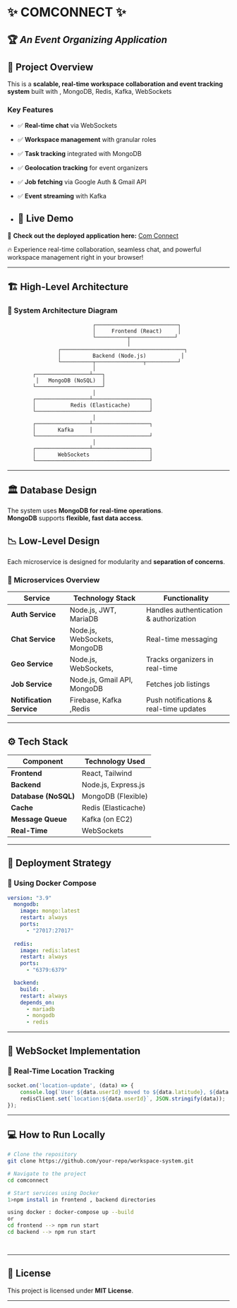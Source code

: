 
# ✨ **COMCONNECT** ✨  
## 🏆 *An Event Organizing Application*  

## 📌 Project Overview
This is a **scalable, real-time workspace collaboration and event tracking system** built with , MongoDB, Redis, Kafka, WebSockets 

### **Key Features**
- ✅ **Real-time chat** via WebSockets
- ✅ **Workspace management** with granular roles
- ✅ **Task tracking** integrated with MongoDB
- ✅ **Geolocation tracking** for event organizers
- ✅ **Job fetching** via Google Auth & Gmail API
- ✅ **Event streaming** with Kafka


- ## 🚀 Live Demo  
🔗 **Check out the deployed application here:** [Com Connect](https://com-connect.vercel.app/)  

🔥 Experience real-time collaboration, seamless chat, and powerful workspace management right in your browser!  


---

## 🏗 High-Level Architecture

### **📌 System Architecture Diagram**
```
                           ┌──────────────────────────┐
                           │     Frontend (React)     │
                           └──────────┬──────────────┘
                                      │
                ┌───────────────────────────────────────┐
                │          Backend (Node.js)           │
                └──────────┬───────────────┬──────────┘
                           │               
        ┌─────────────────┴───┐    
         │   MongoDB (NoSQL)  │
        └─────────────────────┘     
                           │
        ┌─────────────────┴──────────────────┐
        │           Redis (Elasticache)      │
        └────────────────────────────────────┘
                           │
        ┌─────────────────┴──────────────────┐
        │       Kafka     │
        └────────────────────────────────────┘
                           │
        ┌─────────────────┴──────────────────┐
        │       WebSockets                   │
        └────────────────────────────────────┘
```

---

## 🏛 Database Design
The system uses **MongoDB for real-time operations**.  
 **MongoDB** supports **flexible, fast data access**.





## 📉 Low-Level Design
Each microservice is designed for modularity and **separation of concerns**.

### **📌 Microservices Overview**
| Service            | Technology Stack                | Functionality |
|--------------------|--------------------------------|--------------|
| **Auth Service**   | Node.js, JWT, MariaDB          | Handles authentication & authorization |
| **Chat Service**   | Node.js, WebSockets, MongoDB   | Real-time messaging |
| **Geo Service**    | Node.js, WebSockets,           | Tracks organizers in real-time |
| **Job Service**    | Node.js, Gmail API, MongoDB    | Fetches job listings |
| **Notification Service** | Firebase, Kafka ,Redis    | Push notifications & real-time updates |

---

## ⚙️ Tech Stack
| Component           | Technology Used |
|---------------------|----------------|
| **Frontend**       | React, Tailwind |
| **Backend**        | Node.js, Express.js |
| **Database (NoSQL)** | MongoDB (Flexible) |
| **Cache**         | Redis (Elasticache) |
| **Message Queue** | Kafka (on EC2) |
| **Real-Time**    | WebSockets |


---

## 🚀 Deployment Strategy
### **📌 Using Docker Compose**
```yaml
version: "3.9"  
  mongodb:
    image: mongo:latest
    restart: always
    ports:
      - "27017:27017"
  
  redis:
    image: redis:latest
    restart: always
    ports:
      - "6379:6379"

  backend:
    build: .
    restart: always
    depends_on:
      - mariadb
      - mongodb
      - redis
```

---

## 📡 WebSocket Implementation
### **📌 Real-Time Location Tracking**
```js
socket.on('location-update', (data) => {
    console.log(`User ${data.userId} moved to ${data.latitude}, ${data.longitude}`);
    redisClient.set(`location:${data.userId}`, JSON.stringify(data));
});
```

---

## 💻 How to Run Locally
```bash
# Clone the repository
git clone https://github.com/your-repo/workspace-system.git

# Navigate to the project
cd comconnect

# Start services using Docker
1>npm install in frontend , backend directories

using docker : docker-compose up --build 
or 
cd frontend --> npm run start
cd backend --> npm run start

 
```

---



## 📄 License
This project is licensed under **MIT License**.

---

 

